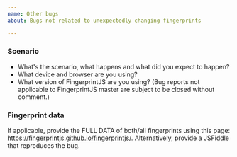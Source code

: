```yaml
---
name: Other bugs
about: Bugs not related to unexpectedly changing fingerprints

---
```


<!--
BUG REPORTS NOT USING THE TEMPLATE ARE SUBJECT TO BEING CLOSED WITHOUT COMMENT.
-->

### Scenario

- What's the scenario, what happens and what did you expect to happen?
- What device and browser are you using?
- What version of FingerprintJS are you using? (Bug reports not applicable to FingerprintJS master are subject to be closed without comment.)

### Fingerprint data

If applicable, provide the FULL DATA of both/all fingerprints using this page: https://fingerprintjs.github.io/fingerprintjs/.
Alternatively, provide a JSFiddle that reproduces the bug.
